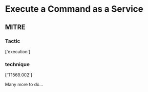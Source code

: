 # Execute a Command as a Service

## MITRE

### Tactic
['execution']

### technique
['T1569.002']

Many more to do...
